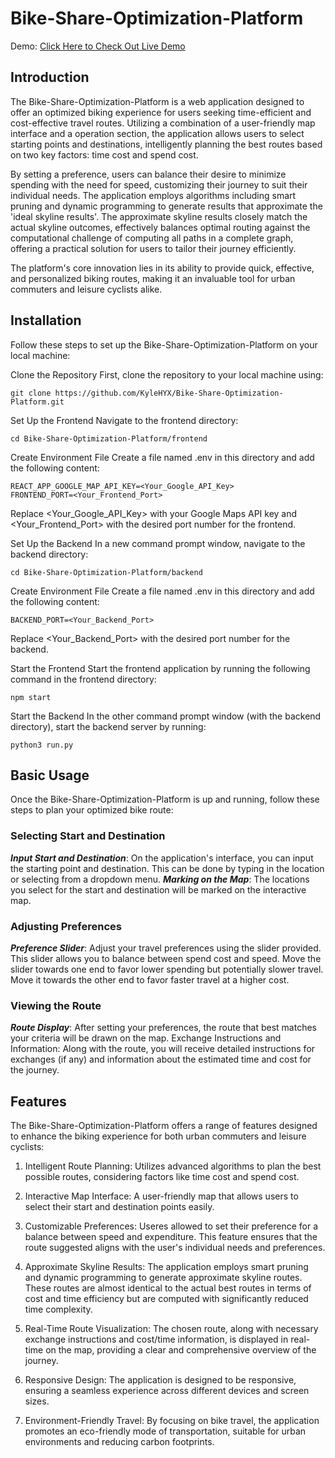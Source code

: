 # Bike-Share-Optimization-Platform

Demo:
[Click Here to Check Out Live Demo](https://bike-share-opt-frontend.web.app)

## Introduction
The Bike-Share-Optimization-Platform is a web application designed to offer an optimized biking experience for users seeking time-efficient and cost-effective travel routes. Utilizing a combination of a user-friendly map interface and a operation section, the application allows users to select starting points and destinations, intelligently planning the best routes based on two key factors: time cost and spend cost.

By setting a preference, users can balance their desire to minimize spending with the need for speed, customizing their journey to suit their individual needs. The application employs algorithms including smart pruning and dynamic programming to generate results that approximate the 'ideal skyline results'. The approximate skyline results closely match the actual skyline outcomes, effectively balances optimal routing against the computational challenge of computing all paths in a complete graph, offering a practical solution for users to tailor their journey efficiently.

The platform's core innovation lies in its ability to provide quick, effective, and personalized biking routes, making it an invaluable tool for urban commuters and leisure cyclists alike.

## Installation
Follow these steps to set up the Bike-Share-Optimization-Platform on your local machine:

Clone the Repository
First, clone the repository to your local machine using:

```
git clone https://github.com/KyleHYX/Bike-Share-Optimization-Platform.git
```

Set Up the Frontend
Navigate to the frontend directory:
```
cd Bike-Share-Optimization-Platform/frontend
```

Create Environment File
Create a file named .env in this directory and add the following content:
```
REACT_APP_GOOGLE_MAP_API_KEY=<Your_Google_API_Key>
FRONTEND_PORT=<Your_Frontend_Port>
```
Replace <Your_Google_API_Key> with your Google Maps API key and <Your_Frontend_Port> with the desired port number for the frontend.

Set Up the Backend
In a new command prompt window, navigate to the backend directory:

```
cd Bike-Share-Optimization-Platform/backend
```

Create Environment File
Create a file named .env in this directory and add the following content:
```
BACKEND_PORT=<Your_Backend_Port>
```
Replace <Your_Backend_Port> with the desired port number for the backend.

Start the Frontend
Start the frontend application by running the following command in the frontend directory:
```
npm start
```

Start the Backend
In the other command prompt window (with the backend directory), start the backend server by running:
```
python3 run.py
```
## Basic Usage
Once the Bike-Share-Optimization-Platform is up and running, follow these steps to plan your optimized bike route:

### Selecting Start and Destination
***Input Start and Destination***: On the application's interface, you can input the starting point and destination. This can be done by typing in the location or selecting from a dropdown menu.
***Marking on the Map***: The locations you select for the start and destination will be marked on the interactive map.
### Adjusting Preferences
***Preference Slider***: Adjust your travel preferences using the slider provided. This slider allows you to balance between spend cost and speed.
Move the slider towards one end to favor lower spending but potentially slower travel.
Move it towards the other end to favor faster travel at a higher cost.
### Viewing the Route
***Route Display***: After setting your preferences, the route that best matches your criteria will be drawn on the map.
Exchange Instructions and Information: Along with the route, you will receive detailed instructions for exchanges (if any) and information about the estimated time and cost for the journey.

## Features
The Bike-Share-Optimization-Platform offers a range of features designed to enhance the biking experience for both urban commuters and leisure cyclists:

1. Intelligent Route Planning: Utilizes advanced algorithms to plan the best possible routes, considering factors like time cost and spend cost.

2. Interactive Map Interface: A user-friendly map that allows users to select their start and destination points easily.

3. Customizable Preferences: Useres allowed to set their preference for a balance between speed and expenditure. This feature ensures that the route suggested aligns with the user's individual needs and preferences.

4. Approximate Skyline Results: The application employs smart pruning and dynamic programming to generate approximate skyline routes. These routes are almost identical to the actual best routes in terms of cost and time efficiency but are computed with significantly reduced time complexity.

5. Real-Time Route Visualization: The chosen route, along with necessary exchange instructions and cost/time information, is displayed in real-time on the map, providing a clear and comprehensive overview of the journey.

6. Responsive Design: The application is designed to be responsive, ensuring a seamless experience across different devices and screen sizes.

7. Environment-Friendly Travel: By focusing on bike travel, the application promotes an eco-friendly mode of transportation, suitable for urban environments and reducing carbon footprints.
